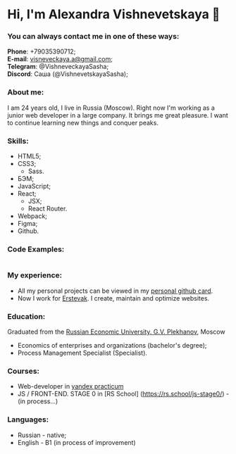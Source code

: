 # Hi, I'm Alexandra Vishnevetskaya :wave:

### You can always contact me in one of these ways:
**Phone**: +79035390712;<br>
**E-mail**: visneveckaya.a@gmail.com;<br>
**Telegram**: @VishneveckayaSasha;<br>
**Discord**: Саша (@VishnevetskayaSasha);<br>

### About me:
I am 24 years old, I live in Russia (Moscow). Right now I'm working as a junior web developer in a large company. It brings me great pleasure. I want to continue learning new things and conquer peaks.

### Skills:
- HTML5;
- CSS3;
  * Sass.
- БЭМ;
- JavaScript;
- React;
  * JSX;
  * React Router.
- Webpack;
- Figma;
- Github.

### Code Examples: 
```javascript

```

### My experience: 
- All my personal projects can be viewed in my [personal github card](https://github.com/VishnevetskayaSasha).
- Now I work for [Erstevak](https://erstvak.com/). I create, maintain and optimize websites.

### Education:
Graduated from the [Russian Economic University. G.V. Plekhanov](https://new2.rea.ru/), Moscow
* Economics of enterprises and organizations (bachelor's degree);
* Process Management Specialist (Specialist).

### Courses:
* Web-developer in [yandex practicum](https://practicum.yandex.ru/web/)
* JS / FRONT-END. STAGE 0 in [RS School] (https://rs.school/js-stage0/) - (in process...)

### Languages:
* Russian - native;
* English - B1 (in process of improvement)
